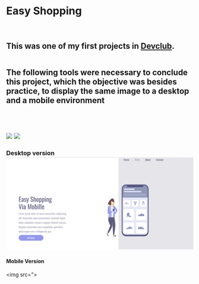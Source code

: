 <h1>Easy Shopping</h1>

<br>

<h2> This was one of my first projects in <a href="https://aulas.devclub.com.br">Devclub</a>.

<br>
<br>

The following tools were necessary to conclude this project, which the objective was besides practice, to display the same image to a desktop and a mobile environment

<br>
<br>

<img src="https://img.shields.io/badge/HTML5-E34F26?style=for-the-badge&logo=html5&logoColor=white"/> 
<img src="https://img.shields.io/badge/CSS3-1572B6?style=for-the-badge&logo=css3&logoColor=white"/>


<h3>Desktop version
<img src="https://github.com/DAVIDCOIMBRALOPES/MEUS-PROJETOS-DEVCLUB/blob/master/IMG/EASY%20SHOPPING%20DESKTOP.png?raw=true">


<h4>Mobile Version</h4>

<img src=">
